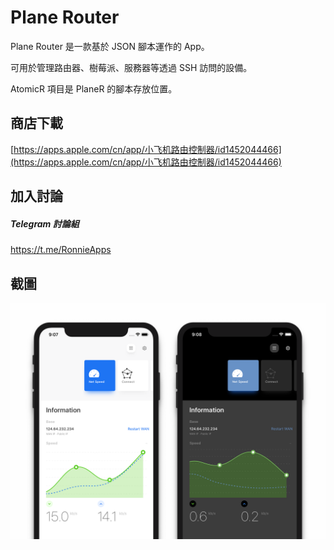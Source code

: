 # Plane Router

Plane Router 是一款基於 JSON 腳本運作的 App。

可用於管理路由器、樹莓派、服務器等透過 SSH 訪問的設備。

AtomicR 項目是 PlaneR 的腳本存放位置。

## 商店下載

[https://apps.apple.com/cn/app/小飞机路由控制器/id1452044466](https://apps.apple.com/cn/app/小飞机路由控制器/id1452044466)

## 加入討論

##### Telegram 討論組

https://t.me/RonnieApps

## 截圖

![preview](./README/dribbble_4x.png)


